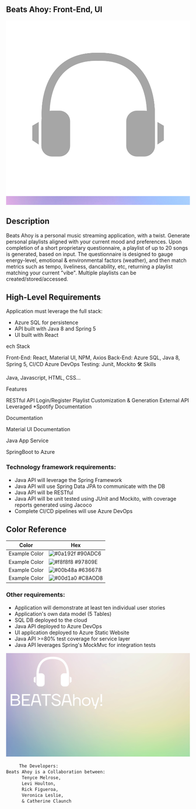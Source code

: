 ## Beats Ahoy: Front-End, UI

   ![](baAssets/img2.svg)

## Description
Beats Ahoy is a personal music streaming application, with a twist. Generate personal playlists aligned with your current mood and preferences. Upon completion of a short proprietary questionnaire, a playlist of up to 20 songs is generated, based on input. The questionnaire is designed to gauge energy-level, emotional & environmental factors (weather), and then match metrics such as tempo, liveliness, dancability, etc, returning a playlist matching your current "vibe".  Multiple playlists can be created/stored/accessed.


## High-Level Requirements

Application must leverage the full stack:

-   Azure SQL for persistence
-   API built with Java 8 and Spring 5
-   UI built with React

ech Stack

Front-End: React, Material UI, NPM, Axios
Back-End: Azure SQL, Java 8, Spring 5, CI/CD Azure DevOps
Testing: Junit, Mockito
🛠 Skills

Java, Javascript, HTML, CSS...

Features

RESTful API
Login/Register
Playlist Customization & Generation
External API Leveraged *Spotify
Documentation

Documentation

Material UI Documentation

Java App Service

SpringBoot to Azure

### Technology framework requirements:

-   Java API will leverage the Spring Framework
-   Java API will use Spring Data JPA to communicate with the DB
-   Java API will be RESTful
-   Java API will be unit tested using JUnit and Mockito, with coverage reports generated using Jacoco
-   Complete CI/CD pipelines will use Azure DevOps

## Color Reference

| Color             | Hex                                                                |
| ----------------- | ------------------------------------------------------------------ |
| Example Color | ![#0a192f](https://via.placeholder.com/10/0a192f?text=+) #90ADC6 |
| Example Color | ![#f8f8f8](https://via.placeholder.com/10/f8f8f8?text=+) #97809E |
| Example Color | ![#00b48a](https://via.placeholder.com/10/00b48a?text=+) #636678 |
| Example Color | ![#00d1a0](https://via.placeholder.com/10/00b48a?text=+) #C8AOD8 |


### Other requirements:

-   Application will demonstrate at least ten individual user stories
-   Application's own data model (5 Tables)
-   SQL DB deployed to the cloud
-   Java API deployed to Azure DevOps
-   UI application deployed to Azure Static Website 
-   Java API >=80% test coverage for service layer 
-   Java API leverages Spring's MockMvc for integration tests 

![](baAssets/BeatsAhoyPPT.svg)

         The Developers: 
    Beats Ahoy is a Collaboration between: 
          Tenyce Melrose,
          Levi Houlton,
          Rick Figueroa,
          Veronica Leslie, 
          & Catherine Claunch
